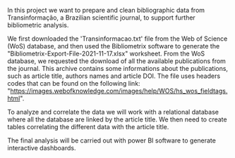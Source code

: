 In this project we want to prepare and clean bibliographic data from Transinformação, a Brazilian scientific journal, to support further bibliometric analysis.

We first downloaded the 'Transinformacao.txt' file from the Web of Science (WoS) database, and then used the Bibliometrix software to generate the "Bibliometrix-Export-File-2021-11-17.xlsx" worksheet. From the WoS database, we requested the download of all the available publications from the journal. This archive contains some informations about the publications, such as article title, authors names and article DOI. The file uses headers codes that can be found on the following link: "https://images.webofknowledge.com/images/help/WOS/hs_wos_fieldtags.html".

To analyze and correlate the data we will work with a relational database where all the database are linked by the article title.
We then need to create tables correlating the different data with the article title.

The final analysis will be carried out with power BI software to generate interactive dashboards.
